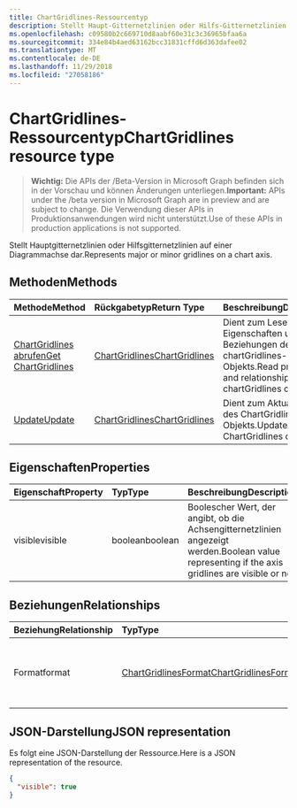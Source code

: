 ```yaml
---
title: ChartGridlines-Ressourcentyp
description: Stellt Haupt-Gitternetzlinien oder Hilfs-Gitternetzlinien auf einer Diagrammachse dar.
ms.openlocfilehash: c09580b2c669710d8aabf60e31c3c36965bfaa6a
ms.sourcegitcommit: 334e84b4aed63162bcc31831cffd6d363dafee02
ms.translationtype: MT
ms.contentlocale: de-DE
ms.lasthandoff: 11/29/2018
ms.locfileid: "27058186"
---
```

# <a name="chartgridlines-resource-type"></a><span data-ttu-id="de357-103">ChartGridlines-Ressourcentyp</span><span class="sxs-lookup"><span data-stu-id="de357-103">ChartGridlines resource type</span></span>

> <span data-ttu-id="de357-104">**Wichtig:** Die APIs der /Beta-Version in Microsoft Graph befinden sich in der Vorschau und können Änderungen unterliegen.</span><span class="sxs-lookup"><span data-stu-id="de357-104">**Important:** APIs under the /beta version in Microsoft Graph are in preview and are subject to change.</span></span> <span data-ttu-id="de357-105">Die Verwendung dieser APIs in Produktionsanwendungen wird nicht unterstützt.</span><span class="sxs-lookup"><span data-stu-id="de357-105">Use of these APIs in production applications is not supported.</span></span>

<span data-ttu-id="de357-106">Stellt Hauptgitternetzlinien oder Hilfsgitternetzlinien auf einer Diagrammachse dar.</span><span class="sxs-lookup"><span data-stu-id="de357-106">Represents major or minor gridlines on a chart axis.</span></span>


## <a name="methods"></a><span data-ttu-id="de357-107">Methoden</span><span class="sxs-lookup"><span data-stu-id="de357-107">Methods</span></span>

| <span data-ttu-id="de357-108">Methode</span><span class="sxs-lookup"><span data-stu-id="de357-108">Method</span></span>           | <span data-ttu-id="de357-109">Rückgabetyp</span><span class="sxs-lookup"><span data-stu-id="de357-109">Return Type</span></span>    |<span data-ttu-id="de357-110">Beschreibung</span><span class="sxs-lookup"><span data-stu-id="de357-110">Description</span></span>|
|:---------------|:--------|:----------|
|[<span data-ttu-id="de357-111">ChartGridlines abrufen</span><span class="sxs-lookup"><span data-stu-id="de357-111">Get ChartGridlines</span></span>](../api/chartgridlines-get.md) | [<span data-ttu-id="de357-112">ChartGridlines</span><span class="sxs-lookup"><span data-stu-id="de357-112">ChartGridlines</span></span>](chartgridlines.md) |<span data-ttu-id="de357-113">Dient zum Lesender Eigenschaften und der Beziehungen des chartGridlines-Objekts.</span><span class="sxs-lookup"><span data-stu-id="de357-113">Read properties and relationships of chartGridlines object.</span></span>|
|[<span data-ttu-id="de357-114">Update</span><span class="sxs-lookup"><span data-stu-id="de357-114">Update</span></span>](../api/chartgridlines-update.md) | [<span data-ttu-id="de357-115">ChartGridlines</span><span class="sxs-lookup"><span data-stu-id="de357-115">ChartGridlines</span></span>](chartgridlines.md)    |<span data-ttu-id="de357-116">Dient zum Aktualisieren des ChartGridlines-Objekts.</span><span class="sxs-lookup"><span data-stu-id="de357-116">Update ChartGridlines object.</span></span> |

## <a name="properties"></a><span data-ttu-id="de357-117">Eigenschaften</span><span class="sxs-lookup"><span data-stu-id="de357-117">Properties</span></span>
| <span data-ttu-id="de357-118">Eigenschaft</span><span class="sxs-lookup"><span data-stu-id="de357-118">Property</span></span>     | <span data-ttu-id="de357-119">Typ</span><span class="sxs-lookup"><span data-stu-id="de357-119">Type</span></span>   |<span data-ttu-id="de357-120">Beschreibung</span><span class="sxs-lookup"><span data-stu-id="de357-120">Description</span></span>|
|:---------------|:--------|:----------|
|<span data-ttu-id="de357-121">visible</span><span class="sxs-lookup"><span data-stu-id="de357-121">visible</span></span>|<span data-ttu-id="de357-122">boolean</span><span class="sxs-lookup"><span data-stu-id="de357-122">boolean</span></span>|<span data-ttu-id="de357-123">Boolescher Wert, der angibt, ob die Achsengitternetzlinien angezeigt werden.</span><span class="sxs-lookup"><span data-stu-id="de357-123">Boolean value representing if the axis gridlines are visible or not.</span></span>|

## <a name="relationships"></a><span data-ttu-id="de357-124">Beziehungen</span><span class="sxs-lookup"><span data-stu-id="de357-124">Relationships</span></span>
| <span data-ttu-id="de357-125">Beziehung</span><span class="sxs-lookup"><span data-stu-id="de357-125">Relationship</span></span> | <span data-ttu-id="de357-126">Typ</span><span class="sxs-lookup"><span data-stu-id="de357-126">Type</span></span>   |<span data-ttu-id="de357-127">Beschreibung</span><span class="sxs-lookup"><span data-stu-id="de357-127">Description</span></span>|
|:---------------|:--------|:----------|
|<span data-ttu-id="de357-128">Format</span><span class="sxs-lookup"><span data-stu-id="de357-128">format</span></span>|[<span data-ttu-id="de357-129">ChartGridlinesFormat</span><span class="sxs-lookup"><span data-stu-id="de357-129">ChartGridlinesFormat</span></span>](chartgridlinesformat.md)|<span data-ttu-id="de357-p102">Stellt die Formatierung der Diagrammgitternetzlinien dar. Schreibgeschützt.</span><span class="sxs-lookup"><span data-stu-id="de357-p102">Represents the formatting of chart gridlines. Read-only.</span></span>|

## <a name="json-representation"></a><span data-ttu-id="de357-132">JSON-Darstellung</span><span class="sxs-lookup"><span data-stu-id="de357-132">JSON representation</span></span>

<span data-ttu-id="de357-133">Es folgt eine JSON-Darstellung der Ressource.</span><span class="sxs-lookup"><span data-stu-id="de357-133">Here is a JSON representation of the resource.</span></span>

<!-- {
  "blockType": "resource",
  "optionalProperties": [

  ],
  "@odata.type": "microsoft.graph.chartGridLines"
}-->

```json
{
  "visible": true
}

```

<!-- uuid: 8fcb5dbc-d5aa-4681-8e31-b001d5168d79
2015-10-25 14:57:30 UTC -->
<!-- {
  "type": "#page.annotation",
  "description": "ChartGridlines resource",
  "keywords": "",
  "section": "documentation",
  "tocPath": ""
}-->